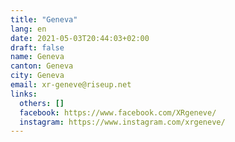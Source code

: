 ```yaml
---
title: "Geneva"
lang: en
date: 2021-05-03T20:44:03+02:00
draft: false
name: Geneva
canton: Geneva
city: Geneva
email: xr-geneve@riseup.net
links:
  others: []
  facebook: https://www.facebook.com/XRgeneve/
  instagram: https://www.instagram.com/xrgeneve/
---
```



